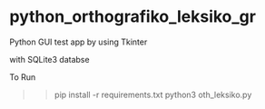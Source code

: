 # python_orthografiko_leksiko_gr

Python GUI test app by using Tkinter

with SQLite3 databse

To Run

> > pip install -r requirements.txt
> > python3 oth_leksiko.py
